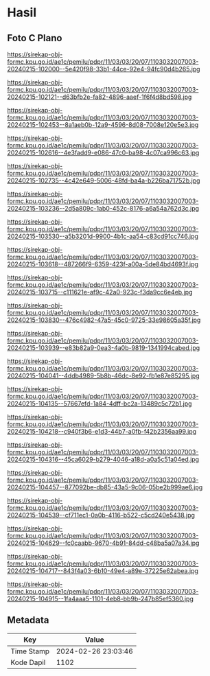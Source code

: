 # Hasil

## Foto C Plano

https://sirekap-obj-formc.kpu.go.id/ae1c/pemilu/pdpr/11/03/03/20/07/1103032007003-20240215-102000--5e420f98-33b1-44ce-92e4-94fc90d4b265.jpg

https://sirekap-obj-formc.kpu.go.id/ae1c/pemilu/pdpr/11/03/03/20/07/1103032007003-20240215-102121--d63bfb2e-fa82-4896-aaef-1f6f4d8bd598.jpg

https://sirekap-obj-formc.kpu.go.id/ae1c/pemilu/pdpr/11/03/03/20/07/1103032007003-20240215-102453--8a1aeb0b-12a9-4596-8d08-7008e120e5e3.jpg

https://sirekap-obj-formc.kpu.go.id/ae1c/pemilu/pdpr/11/03/03/20/07/1103032007003-20240215-102616--4e3fadd9-e086-47c0-ba98-4c07ca996c63.jpg

https://sirekap-obj-formc.kpu.go.id/ae1c/pemilu/pdpr/11/03/03/20/07/1103032007003-20240215-102735--4c42e649-5006-48fd-ba4a-b226ba71752b.jpg

https://sirekap-obj-formc.kpu.go.id/ae1c/pemilu/pdpr/11/03/03/20/07/1103032007003-20240215-103236--2d5a809c-1ab0-452c-8176-a6a54a762d3c.jpg

https://sirekap-obj-formc.kpu.go.id/ae1c/pemilu/pdpr/11/03/03/20/07/1103032007003-20240215-103530--a5b3201d-9900-4b1c-aa54-c83cd91cc746.jpg

https://sirekap-obj-formc.kpu.go.id/ae1c/pemilu/pdpr/11/03/03/20/07/1103032007003-20240215-103618--487266f9-6359-423f-a00a-5de84bd4693f.jpg

https://sirekap-obj-formc.kpu.go.id/ae1c/pemilu/pdpr/11/03/03/20/07/1103032007003-20240215-103715--c111621e-af9c-42a0-923c-f3da9cc6e4eb.jpg

https://sirekap-obj-formc.kpu.go.id/ae1c/pemilu/pdpr/11/03/03/20/07/1103032007003-20240215-103830--476c4982-47a5-45c0-9725-33e98605a35f.jpg

https://sirekap-obj-formc.kpu.go.id/ae1c/pemilu/pdpr/11/03/03/20/07/1103032007003-20240215-103939--e83b82a9-0ea3-4a0b-9819-1341994cabed.jpg

https://sirekap-obj-formc.kpu.go.id/ae1c/pemilu/pdpr/11/03/03/20/07/1103032007003-20240215-104041--4ddb4989-5b8b-46dc-8e92-fb1e87e85295.jpg

https://sirekap-obj-formc.kpu.go.id/ae1c/pemilu/pdpr/11/03/03/20/07/1103032007003-20240215-104135--57667efd-1a84-4dff-bc2a-13489c5c72b1.jpg

https://sirekap-obj-formc.kpu.go.id/ae1c/pemilu/pdpr/11/03/03/20/07/1103032007003-20240215-104218--c940f3b6-e1d3-44b7-a0fb-f42b2356aa99.jpg

https://sirekap-obj-formc.kpu.go.id/ae1c/pemilu/pdpr/11/03/03/20/07/1103032007003-20240215-104316--45ca6029-b279-4046-a18d-a0a5c51a04ed.jpg

https://sirekap-obj-formc.kpu.go.id/ae1c/pemilu/pdpr/11/03/03/20/07/1103032007003-20240215-104457--877092be-db85-43a5-9c06-05be2b999ae6.jpg

https://sirekap-obj-formc.kpu.go.id/ae1c/pemilu/pdpr/11/03/03/20/07/1103032007003-20240215-104539--cf711ec1-0a0b-4116-b522-c5cd240e5438.jpg

https://sirekap-obj-formc.kpu.go.id/ae1c/pemilu/pdpr/11/03/03/20/07/1103032007003-20240215-104629--fc0caabb-9670-4b91-84dd-c48ba5a07a34.jpg

https://sirekap-obj-formc.kpu.go.id/ae1c/pemilu/pdpr/11/03/03/20/07/1103032007003-20240215-104717--843f4a03-6b10-49e4-a89e-37225e62abea.jpg

https://sirekap-obj-formc.kpu.go.id/ae1c/pemilu/pdpr/11/03/03/20/07/1103032007003-20240215-104915--1fa4aaa5-1101-4eb8-bb9b-247b85ef5360.jpg


## Metadata

| Key        | Value               |
| ---------- | ------------------- |
| Time Stamp | 2024-02-26 23:03:46 |
| Kode Dapil | 1102                |



